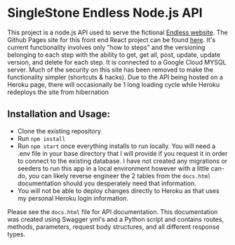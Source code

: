 # SingleStone Endless Node.js API

This project is a node.js API used to serve the fictional [Endless website](https://github.com/oitowl7/endless-hooks-practice). The Github Pages site for this front end React project can be found [here](https://oitowl7.github.io/endless-hooks-practice/). It's current functionality involves only "how to steps" and the versioning belonging to each step with the ability to get, get all, post, update, update version, and delete for each step. It is connected to a Google Cloud MYSQL server. Much of the security on this site has been removed to make the functionality simpler (shortcuts & hacks). Due to the API being hosted on a Heroku page, there will occasionally be 1 long loading cycle while Heroku redeploys the site from hibernation

## Installation and Usage:
* Clone the existing repository
* Run `npm install`
* Run `npm start` once everything installs to run locally. You will need a .env file in your base directory that I will provide if you request it in order to connect to the existing database. I have not created any migrations or seeders to run this app in a local environment however with a little can-do, you can likely reverse engineer the 2 tables from the `docs.html` documentation should you desperately need that information.
* You will not be able to deploy changes directly to Heroku as that uses my personal Heroku login information.

Please see the `docs.html` file for API documentation. This documentation was created using Swagger yml's and a Python script and contains routes, methods, parameters, request body structures, and all different response types. 